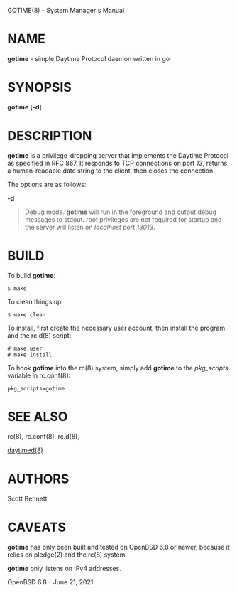 GOTIME(8) - System Manager's Manual

# NAME

**gotime** - simple Daytime Protocol daemon written in go

# SYNOPSIS

**gotime**
\[**-d**]

# DESCRIPTION

**gotime**
is a privilege-dropping server that implements the Daytime Protocol as specified in
RFC 867.
It responds to TCP connections on port
*13*,
returns a human-readable date string to the client,
then closes the connection.

The options are as follows:

**-d**

> Debug mode.
> **gotime**
> will run in the foreground and output debug messages to stdout.
> root privileges are not required for startup and the server will listen on
> *localhost*
> port
> *13013*.

# BUILD

To build
**gotime**:

	$ make

To clean things up:

	$ make clean

To install, first create the necessary user account,
then install the program and the
rc.d(8)
script:

	# make user
	# make install

To hook
**gotime**
into the
rc(8)
system, simply add
**gotime**
to the
*pkg\_scripts*
variable in
rc.conf(8):

	pkg_scripts=gotime

# SEE ALSO

rc(8),
rc.conf(8),
rc.d(8),

[daytimed(8)](https://github.com/sbennett1990/daytimed)

# AUTHORS

Scott Bennett

# CAVEATS

**gotime**
has only been built and tested on
OpenBSD 6.8
or newer, because it relies on
pledge(2)
and the
rc(8)
system.

**gotime**
only listens on IPv4 addresses.

OpenBSD 6.8 - June 21, 2021
